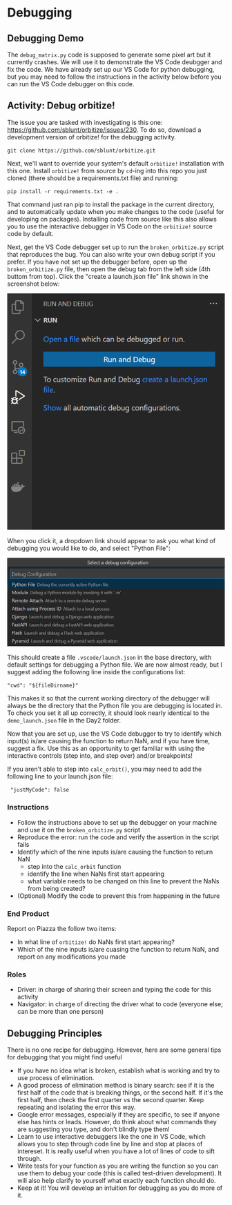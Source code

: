 # Debugging

## Debugging Demo
The `debug_matrix.py` code is supposed to generate some pixel art but it currently crashes. We will use it to demonstrate the VS Code deubgger and fix the code. We have already set up our VS Code for python debugging, but you may need to follow the instructions in the activity below before you can run the VS Code debugger on this code. 

## Activity: Debug orbitize!

The issue you are tasked with investigating is this one: https://github.com/sblunt/orbitize/issues/230. To do so, download a development version of orbitize! for the debugging activity. 

    git clone https://github.com/sblunt/orbitize.git

Next, we'll want to override your system's default `orbitize!` installation with this one. Install `orbitize!` from source by `cd`-ing into this repo you just cloned (there should be a requirements.txt file) and running:

    pip install -r requirements.txt -e .

That command just ran pip to install the package in the current directory, and to automatically update when you make changes to the code (useful for developing on packages). Installing code from source like this also allows you to use the interactive debugger in VS Code on the `orbitize!` source code by default. 

Next, get the VS Code debugger set up to run the `broken_orbitize.py` script that reproduces the bug. You can also write your own debug script if you prefer. If you have not set up the debugger before, open up the `broken_orbitize.py` file, then open the debug tab from the left side (4th buttom from top). Click the "create a launch.json file" link shown in the screenshot below:

![What you should see when you open up the debug tab](imgs/debug_new.png "You should see something like this.")

When you click it, a dropdown link should appear to ask you what kind of debugging you would like to do, and select "Python File":

![Selecting debug mode](imgs/debug_selection.png "Select Python File")

This should create a file `.vscode/launch.json` in the base directory, with default settings for debugging a Python file. We are now almost ready, but I suggest adding the following line inside the configurations list:

    "cwd": "${fileDirname}"

This makes it so that the current working directory of the debugger will always be the directory that the Python file you are debugging is located in. To check you set it all up correctly, it should look nearly identical to the `demo_launch.json` file in the Day2 folder. 

Now that you are set up, use the VS Code debugger to try to identify which input(s) is/are causing the function to return NaN, and if you have time, suggest a fix. Use this as an opportunity to get familiar with using the interactive controls (step into, and step over) and/or breakpoints!

If you aren't able to step into `calc_orbit()`, you may need to add the following line to your launch.json file:

     "justMyCode": false

### Instructions

  * Follow the instructions above to set up the debugger on your machine and use it on the `broken_orbitize.py` script
  * Reproduce the error: run the code and verify the assertion in the script fails
  * Identify which of the nine inputs is/are causing the function to return NaN
    * step into the `calc_orbit` function
    * identify the line when NaNs first start appearing
    * what variable needs to be changed on this line to prevent the NaNs from being created?
  * (Optional) Modify the code to prevent this from happening in the future

### End Product
Report on Piazza the follow two items:
  * In what line of `orbitize!` do NaNs first start appearing?
  * Which of the nine inputs is/are cuasing the function to return NaN, and report on any modifications you made

### Roles
  * Driver: in charge of sharing their screen and typing the code for this activity
  * Navigator: in charge of directing the driver what to code (everyone else; can be more than one person)

## Debugging Principles

There is no one recipe for debugging. However, here are some general tips for debugging that you might find useful

  * If you have no idea what is broken, establish what is working and try to use process of elimination.
  * A good process of elimination method is binary search: see if it is the first half of the code that is breaking things, or the second half. If it's the first half, then check the first quarter vs the second quarter. Keep repeating and isolating the error this way.
  * Google error messages, especially if they are specific, to see if anyone else has hints or leads. However, do think about what commands they are suggesting you type, and don't blindly type them!
  * Learn to use interactive debuggers like the one in VS Code, which allows you to step through code line by line and stop at places of intereset. It is really useful when you have a lot of lines of code to sift through.  
  * Write tests for your function as you are writing the function so you can use them to debug your code (this is called test-driven development). It will also help clarify to yourself what exactly each function should do. 
  * Keep at it! You will develop an intuition for debugging as you do more of it. 
